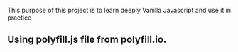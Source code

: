 This purpose of this project is to learn deeply Vanilla Javascript and use it in practice


## Using polyfill.js file from polyfill.io.
